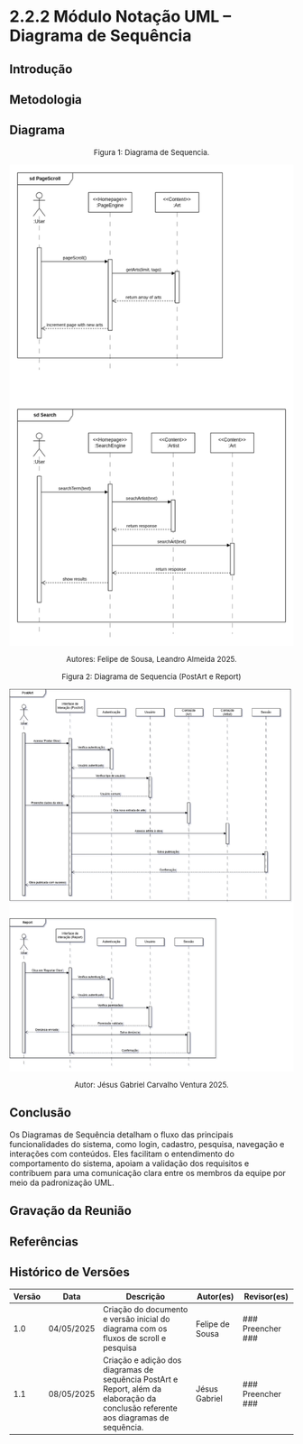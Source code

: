 # 2.2.2 Módulo Notação UML – Diagrama de Sequência

## Introdução

## Metodologia

## Diagrama

<font size="2"><p style="text-align: center">Figura 1: Diagrama de Sequencia.</p></font>
![DiagramaV2](assets/images/DiagramaSequenciav2.png)
<font size="2"><p style="text-align: center">Autores: Felipe de Sousa, Leandro Almeida 2025.</p></font>

<font size="2"><p style="text-align: center">Figura 2: Diagrama de Sequencia (PostArt e Report)</p></font>
![DiagramaV2](assets/images/DiagramaSequenciaPostReport.png)
<font size="2"><p style="text-align: center">Autor: Jésus Gabriel Carvalho Ventura 2025.</p></font>

## Conclusão
Os Diagramas de Sequência detalham o fluxo das principais funcionalidades do sistema, como login, cadastro, pesquisa, navegação e interações com conteúdos. Eles facilitam o entendimento do comportamento do sistema, apoiam a validação dos requisitos e contribuem para uma comunicação clara entre os membros da equipe por meio da padronização UML.
## Gravação da Reunião

## Referências

## Histórico de Versões

| Versão | Data       | Descrição                                                                            | Autor(es)       | Revisor(es)       |
| ------ | ---------- | ------------------------------------------------------------------------------------ | --------------- | ----------------- |
| 1.0    | 04/05/2025 | Criação do documento e versão inicial do diagrama com os fluxos de scroll e pesquisa | Felipe de Sousa | ### Preencher ### |
| 1.1    | 08/05/2025 | Criação e adição dos diagramas de sequência PostArt e Report, além da elaboração da conclusão referente aos diagramas de sequência.| Jésus Gabriel | ### Preencher ### |